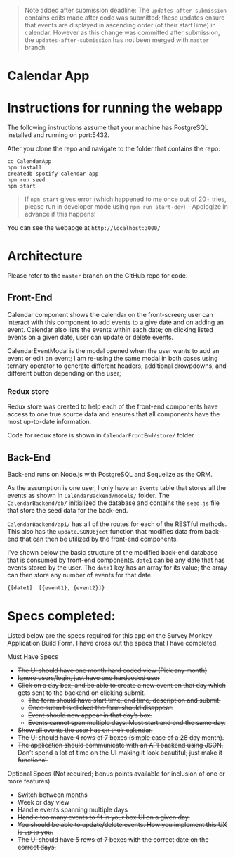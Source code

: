 > Note added after submission deadline:
> The `updates-after-submission` contains edits made after code was submitted; these updates ensure that events are displayed in ascending order (of their startTime) in calendar. However as this change was committed after submission, the `updates-after-submission` has not been merged with `master` branch.

# Calendar App

# Instructions for running the webapp

The following instructions assume that your machine has PostgreSQL installed and running on port:5432.

After you clone the repo and navigate to the folder that contains the repo:

    cd CalendarApp
    npm install
    createdb spotify-calendar-app
    npm run seed
    npm start

> If `npm start` gives error (which happened to me once out of 20+ tries, please run in developer mode using `npm run start-dev`) - Apologize in advance if this happens!

You can see the webapge at `http://localhost:3000/`

# Architecture

Please refer to the `master` branch on the GitHub repo for code.

## Front-End

Calendar component shows the calendar on the front-screen; user can interact with this component to add events to a give date and on adding an event. Calendar also lists the events within each date; on clicking listed events on a given date, user can update or delete events.

CalendarEventModal is the modal opened when the user wants to add an event or edit an event; I am re-using the same modal in both cases using ternary operator to generate different headers, additional drowpdowns, and different button depending on the user;


### Redux store

Redux store was created to help each of the front-end components have access to one true source data and ensures that all components have the most up-to-date information.

Code for redux store is shown in `CalendarFrontEnd/store/` folder

## Back-End

Back-end runs on Node.js with PostgreSQL and Sequelize as the ORM.

As the assumption is one user, I only have an `Events` table that stores all the events as shown in `CalendarBackend/models/` folder. The `CalendarBackend/db/` initialized the database and contains the `seed.js` file that store the seed data for the back-end.

`CalendarBackend/api/` has all of the routes for each of the RESTful methods. This also has the `updateJSONObject` function that modifies data from back-end that can then be utilized by the front-end components.

I've shown below the basic structure of the modified back-end database that is consumed by front-end components. `date1` can be any date that has events stored by the user. The `date1` key has an array for its value; the array can then store any number of events for that date.

```javascript
{[date1]: [{event1}, {event2}]}
```

# Specs completed:

Listed below are the specs required for this app on the Survey Monkey Application Build Form. I have cross out the specs that I have completed.

Must Have Specs

* ~~The UI should have one month hard coded view (Pick any month)~~
* ~~Ignore users/login, just have one hardcoded user~~
* ~~Click on a day box, and be able to create a new event on that day which gets sent to the backend on clicking submit.~~
    * ~~The form should have start time, end time, description and submit.~~
    * ~~Once submit is clicked the form should disappear.~~
    * ~~Event should now appear in that day’s box.~~
    * ~~Events cannot span multiple days. Must start and end the same day.~~
* ~~Show all events the user has on their calendar.~~
* ~~The UI should have 4 rows of 7 boxes (simple case of a 28 day month).~~
* ~~The application should communicate with an API backend using JSON. Don’t spend a lot of time on the UI making it look beautiful; just make it functional.~~

Optional Specs (Not required; bonus points available for inclusion of one or more features)

* ~~Switch between months~~
* Week or day view
* Handle events spanning multiple days
* ~~Handle too many events to fit in your box UI on a given day.~~
* ~~You should be able to update/delete events. How you implement this UX is up to you.~~
* ~~The UI should have 5 rows of 7 boxes with the correct date on the correct days.~~
